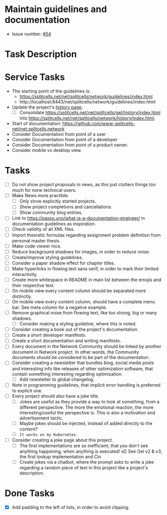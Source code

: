 # Maintain guidelines and documentation

* Issue number: [\#54](https://codeberg.org/splitcells-net/net.splitcells.network.community/issues/54)

# Task Description
# Service Tasks
* The starting point of the guidelines is:
    * https://splitcells.net/net/splitcells/network/guidelines/index.html
    * http://localhost:8443/net/splitcells/network/guidelines/index.html
* Update the project's [history page](https://splitcells.net/net/splitcells/network/history/index.html).
  * [ ] Consolidate https://splitcells.net/net/splitcells/gel/history/index.html into https://splitcells.net/net/splitcells/network/history/index.html.
* Start of documentation: https://github.com/www-splitcells-net/net.splitcells.network
* Consider Documentation from point of a user
* Consider Documentation from point of a developer
* Consider Documentation from point of a product owner.
* Consider mobile vs desktop view.
# Tasks
* [ ] Do not show project proposals in news, as this just clutters things too much for none technical users.
* [ ] Make News more practible.
    * [ ] Only show explicitly started projects.
    * [ ] Show project completions and cancellations.
    * [ ] Show community blog entries.
* [ ] Link to https://passo.uno/what-is-a-documentation-engineer/ in documentation guidelines as inspiration.
* [ ] Check validity of all XML files.
* [ ] Import theoretic formulas regarding assignment problem definition from personal master thesis.
* [ ] Make code viewer nice.
* [ ] Reduce background shadows for images, in order to reduce noise. 
* [ ] Create/improve styling guidelines.
* [ ] Consider a paper shadow effect for chapter titles.
* [ ] Make hyperlinks in flowing text sans serif, in order to mark their limited interactivity.
* [ ] Create more whitespace in README in main list between the emojis and their respective text.
* [ ] On mobile view every content column should be separated more distinctly.
* [ ] On mobile view every content column, should have a complete menu bar.
  See meta column for a negative example.
* [ ] Remove graphical noise from flowing text, like too strong, big or many shadows.
    * [ ] Consider making a styling guideline, where this is noted.
* [ ] Consider creating a book out of the project's documentation.
* [ ] Create a short developer manifesto.
* [ ] Create a short documentation and writing manifesto.
* [ ] Every document in the Network Community should be linked by another document in Network project.
  In other words, the Community documents should be considered to be part of the documentation.
* [ ] Consider creating a newsletter that bundles blog, social media posts and interesting info like releases of other optimization software, that contain something interesting regarding optimization.
    * [ ] Add newsletter to global changelog.
* [ ] Note in programming guidelines, that implicit error handling is preferred to explicit one.
* [ ] Every project should also have a joke title.
    * [ ] Jokes are useful as they provide a way to look at something, from a different perspective.
      The more the emotional reaction, the more interesting/useful the perspective is.
      This is also a motivation and advertisement tactic.
    * [ ] Maybe jokes should be injected, instead of added directly to the content?
    * [ ] `It works on my Kubernetes.`
* [ ] Consider creating a joke page about this project.
    * [ ] The first implementations are so inefficient, that you don't see anything happening, when anything is executed! xD See Gel v2 & v3, the first lookup implementation and Cin
    * [ ] Create jokes via a chatbot, where the prompt asks to write a joke regarding a random piece of text in this project like a project's description.
# Done Tasks
* [x] Add padding to the left of lists, in order to avoid clipping.